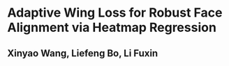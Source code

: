 # Adaptive Wing Loss for Robust Face Alignment via Heatmap Regression
## Xinyao Wang, Liefeng Bo, Li Fuxin
